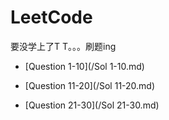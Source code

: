 # LeetCode
要没学上了T T。。。刷题ing

- [Question 1-10](/Sol 1-10.md)

- [Question 11-20](/Sol 11-20.md)

- [Question 21-30](/Sol 21-30.md)
